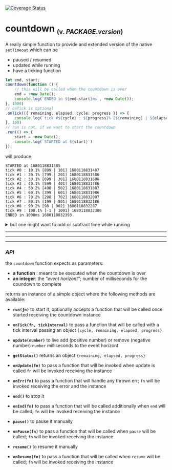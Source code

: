 [![Coverage Status](https://coveralls.io/repos/github/fedeghe/countdown/badge.svg?branch=master)](https://coveralls.io/github/fedeghe/countdown?branch=master)

# countdown <sub><small>(v. $PACKAGE.version$)</small></sub>

A really simple function to provide and extended version of the native `setTimeout` which can be
- paused / resumed
- updated while running
- have a ticking function

``` js
let end, start;
countdown(function () {
    // this will be called when the countdown is over
    end = +new Date();
    console.log(`ENDED in ${end-start}ms`, +new Date());
}, 1000)
// onTick is optional
.onTick(({ remaining, elapsed, cycle, progress }) => {
    console.log(`tick #${cycle} : ${progress}% [${remaining} | ${elapsed}]`, +new Date());
}, 100)
// run is not, if we want to start the countdown
.run(() => {
    start = +new Date();
    console.log(`STARTED at ${start}`)
});
```
will produce
```
STARTED at 1680118831385
tick #0 : 10.1% [899 | 101] 1680118831487
tick #1 : 20.1% [799 | 201] 1680118831586
tick #2 : 30.1% [699 | 301] 1680118831686
tick #3 : 40.1% [599 | 401] 1680118831786
tick #4 : 50.2% [498 | 502] 1680118831887
tick #5 : 60.1% [399 | 601] 1680118831986
tick #6 : 70.2% [298 | 702] 1680118832087
tick #7 : 80.1% [199 | 801] 1680118832186
tick #8 : 90.2% [98 | 902] 1680118832287
tick #9 : 100.1% [-1 | 1001] 1680118832386
ENDED in 1008ms 1680118832393
```


<details>
<summary>but one might want to add or subtract time while running</summary>

``` js
var start, end;
countdown(function () {
    end = +new Date();
    console.log(`ENDED in ${end-start}ms`, +new Date());
}, 1000)
    .onTick(({ remaining, elapsed, cycle, progress }) => {
        console.log(`tick #${cycle} : ${progress}% [${remaining} | ${elapsed}]`, +new Date());
    }, 100)
    .onUpdate(() => console.log(`updating after ${+new Date() - start}`))
    // run is not, if we want to start the countdown
    .run(i => {
        start = +new Date();
        console.log(`STARTED at ${start}`);
        setTimeout(() => i.update(1000), 500);
        setTimeout(() => i.update(-300), 700);
    });
```
getting
```
STARTED at 1680120475512
tick #0 : 10.100% [899 | 101] 1680120475613
tick #1 : 20.100% [799 | 201] 1680120475713
tick #2 : 30.100% [699 | 301] 1680120475813
tick #3 : 40.100% [599 | 401] 1680120475913
tick #4 : 50.100% [499 | 501] 1680120476013
updating after 510
tick #6 : 30.050% [1399 | 601] 1680120476113
tick #7 : 35.050% [1299 | 701] 1680120476213
updating after 709
tick #9 : 47.059% [900 | 800] 1680120476312
tick #10 : 53.000% [799 | 901] 1680120476413
tick #11 : 58.824% [700 | 1000] 1680120476512
tick #12 : 64.765% [599 | 1101] 1680120476614
tick #13 : 70.647% [499 | 1201] 1680120476713
tick #14 : 76.471% [400 | 1300] 1680120476812
tick #15 : 82.353% [300 | 1400] 1680120476912
tick #16 : 88.353% [198 | 1502] 1680120477014
tick #17 : 94.176% [99 | 1601] 1680120477113
ENDED in 1700ms 1680120477212
```

</details>



---
---
---


### _API_
the `countdown` function expects as parameters:  
- **a function** : meant to be executed when the countdown is over 
- **an integer**: the _"event horizont"_; number of milliseconds for the coundown to complete 

returns an instance of a simple object where the following methods are available:  

- **`run(ƒn)`** to start it, optionally accepts a function that will be called once started receiving the countdown instance

- **`onTick(fn, tickInterval)`** to pass a function that will be called with a tick interval passing an object `{cycle, remaining, elapsed, progress}` 
- **`update(number)`** to live add (positive number) or remove (negative number) `number` milliseconds to the event horizont    
- **`getStatus()`** returns an object `{remaining, elapsed, progress}`
- **`onUpdate(fn)`** to pass a function that will be invoked when update is called `fn` will be invoked receiving the instance 
- **`onErr(fn)`** to pass a function that will handle any thrown err; `fn` will be invoked receiving the error and the instance 
- **`end()`** to stop it
- **`onEnd(fn)`** to pass a function that will be called additionally when `end` will be called; `fn` will be invoked receiving the instance 
- **`pause()`** to pause it manually
- **`onPause(fn)`** to pass a function that will be called when `pause` will be called; `fn` will be invoked receiving the instance   
- **`resume()`** to resume it manually
- **`onResume(fn)`** to pass a function that will be called when `resume` will be called; `fn` will be invoked receiving the instance   


